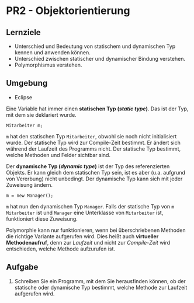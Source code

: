 # PR2 - Objektorientierung

## Lernziele

* Unterschied und Bedeutung von statischem und dynamischen Typ kennen und anwenden k&ouml;nnen. 
* Unterschied zwischen statischer und dynamischer Bindung verstehen. 
* Polymorphismus verstehen.

## Umgebung

  * Eclipse

Eine Variable hat immer einen **statischen Typ (*static type*)**. Das ist der Typ, mit dem sie deklariert wurde.

	Mitarbeiter m;
	
``m`` hat den statischen Typ ``Mitarbeiter``, obwohl sie noch nicht initialisiert wurde. Der statische Typ wird zur Compile-Zeit bestimmt. Er &auml;ndert sich w&auml;hrend der Laufzeit des Programms nicht. Der statische Typ bestimmt, welche Methoden und Felder sichtbar sind.

Der **dynamische Typ (*dynamic type*)** ist der Typ des referenzierten Objekts. Er kann gleich dem statischen Typ sein, ist es aber (u.a. aufgrund von Vererbung) nicht unbedingt. Der dynamische Typ kann sich mit jeder Zuweisung &auml;ndern.

	m = new Manager();
	
``m`` hat nun den dynamischen Typ ``Manager``. Falls der statische Typ von ``m`` ``Mitarbeiter`` ist und ``Manager`` eine Unterklasse von ``Mitarbeiter`` ist, funktioniert diese Zuweisung.

Polymorphie kann nur funktionieren, wenn bei &uuml;berschriebenen Methoden die richtige Variante aufgerufen wird. Dies hei&szlig;t auch **virtueller Methodenaufruf**, denn zur *Laufzeit* und nicht zur *Compile-Zeit* wird entschieden, welche Methode aufzurufen ist.

## Aufgabe

1. Schreiben Sie ein Programm, mit dem Sie herausfinden k&ouml;nnen, ob der statische oder dynamische Typ bestimmt, welche Methode zur Laufzeit aufgerufen wird. 